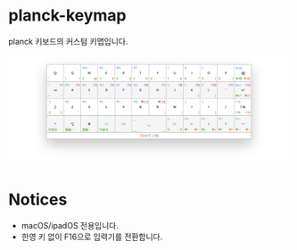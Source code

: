 # planck-keymap

planck 키보드의 커스텀 키맵입니다.

![Keymap Image](./screenshots/keymap.png)

# Notices

* macOS/ipadOS 전용입니다.
* 한영 키 없이 F16으로 입력기를 전환합니다.
